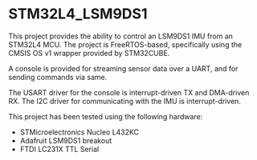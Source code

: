 # STM32L4_LSM9DS1

This project provides the ability to control an LSM9DS1 IMU from an STM32L4 MCU. The project is FreeRTOS-based, specifically using the CMSIS OS v1 wrapper provided by STM32CUBE. 

A console is provided for streaming sensor data over a UART, and for sending commands via same. 

The USART driver for the console is interrupt-driven TX and DMA-driven RX. The I2C driver for communicating with the IMU is interrupt-driven.

This project has been tested using the following hardware:

- STMicroelectronics Nucleo L432KC
- Adafruit LSM9DS1 breakout
- FTDI LC231X TTL Serial
